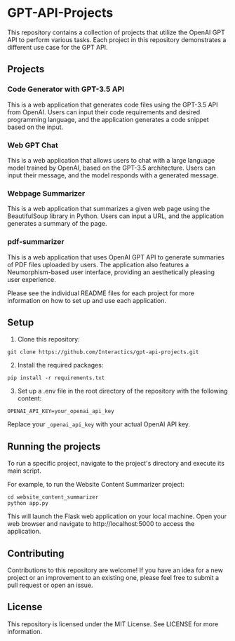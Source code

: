 # GPT-API-Projects

This repository contains a collection of projects that utilize the OpenAI GPT API to perform various tasks. Each project in this repository demonstrates a different use case for the GPT API.

## Projects

### Code Generator with GPT-3.5 API
This is a web application that generates code files using the GPT-3.5 API from OpenAI. Users can input their code requirements and desired programming language, and the application generates a code snippet based on the input.

### Web GPT Chat
This is a web application that allows users to chat with a large language model trained by OpenAI, based on the GPT-3.5 architecture. Users can input their message, and the model responds with a generated message.

### Webpage Summarizer
This is a web application that summarizes a given web page using the BeautifulSoup library in Python. Users can input a URL, and the application generates a summary of the page.

### pdf-summarizer
This  is a web application that uses OpenAI GPT API to generate summaries of PDF files uploaded by users. The application also features a Neumorphism-based user interface, providing an aesthetically pleasing user experience.

Please see the individual README files for each project for more information on how to set up and use each application.


## Setup

1. Clone this repository:

```
git clone https://github.com/Interactics/gpt-api-projects.git
```

2. Install the required packages:
```
pip install -r requirements.txt
```

3. Set up a .env file in the root directory of the repository with the following content:

```
OPENAI_API_KEY=your_openai_api_key
```
Replace your `_openai_api_key` with your actual OpenAI API key.

## Running the projects

To run a specific project, navigate to the project's directory and execute its main script.

For example, to run the Website Content Summarizer project:

```
cd website_content_summarizer
python app.py
```

This will launch the Flask web application on your local machine. Open your web browser and navigate to http://localhost:5000 to access the application.

## Contributing

Contributions to this repository are welcome! If you have an idea for a new project or an improvement to an existing one, please feel free to submit a pull request or open an issue.

## License

This repository is licensed under the MIT License. See LICENSE for more information.
